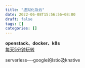 ```yaml
---
title: "虚拟化及云"
date: 2022-06-08T15:56:56+08:00
draft: false
tags: []
categories: []
---
```

**openstack、docker、k8s**  
[每天5分钟玩转](http://www.cnblogs.com/CloudMan6/p/5224114.html)

serverless---google的Istio及knative